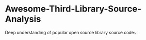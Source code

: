 # Awesome-Third-Library-Source-Analysis
Deep understanding of popular open source library source code~
